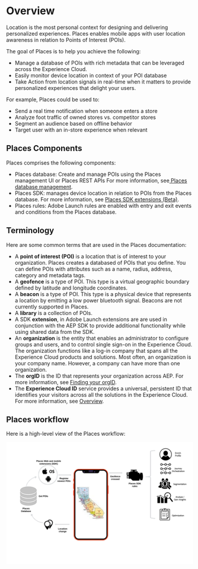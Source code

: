 # Overview

Location is the most personal context for designing and delivering personalized experiences. Places enables mobile apps with user location awareness in relation to Points of Interest \(POIs\).

The goal of Places is to help you achieve the following:

* Manage a database of POIs with rich metadata that can be leveraged across the Experience Cloud.
* Easily monitor device location in context of your POI database
* Take Action from location signals in real-time when it matters to provide personalized experiences that delight your users.

For example, Places could be used to: 

* Send a real time notification when someone enters a store 
* Analyze foot traffic of owned stores vs. competitor stores 
* Segment an audience based on offline behavior
* Target user with an in-store experience when relevant

## Places Components

Places comprises the following components:

* Places database: Create and manage POIs using the Places management UI or Places REST APIs For more information, see[ Places database management]().
* Places SDK: manages device location in relation to POIs from the Places database. For more information, see [Places SDK extensions \(Beta\)](https://aep-sdks.gitbook.io/docs/using-mobile-extensions/places-extension).
* Places rules: Adobe Launch rules are enabled with entry and exit events and conditions from the Places database. 



## Terminology

Here are some common terms that are used in the Places documentation:

* A **point of interest \(POI\)** is a location that is of interest to your organization. Places creates a databased of POIs that you define. You can define POIs with attributes such as a name, radius, address, category and metadata tags.
* A **geofence** is a type of POI. This type is a virtual geographic boundary defined by latitude and longitude coordinates.
* A **beacon** is a type of POI. This type is a physical device that represents a location by emitting a low power bluetooth signal. Beacons are not currently supported in Places.
* A **library** is a collection of POIs.  
* A SDK **extension**, in Adobe Launch extensions are are used in conjunction with the AEP SDK to provide additional functionality while using shared data from the SDK.
* An **organization** is the entity that enables an administrator to configure groups and users, and to control single sign-on in the Experience Cloud.  The organization functions like a log-in company that spans all the Experience Cloud products and solutions. Most often, an organization is your company name. However, a company can have more than one organization.
* The **orgID** is the ID that represents your organization across AEP.  For more information, see [Finding your orgID](https://forums.adobe.com/thread/2339895).
* The **Experience Cloud ID** service provides a universal, persistent ID that identifies your visitors across all the solutions in the Experience Cloud.  For more information, see [Overview](https://marketing.adobe.com/resources/help/en_US/mcvid/).

## Places workflow

Here is a high-level view of the Places workflow:

![](.gitbook/assets/places-workflow-diagram-lc.png)

